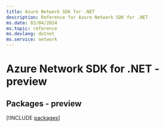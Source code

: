 ```yaml
---
title: Azure Network SDK for .NET
description: Reference for Azure Network SDK for .NET
ms.date: 03/04/2024
ms.topic: reference
ms.devlang: dotnet
ms.service: network
---
```

# Azure Network SDK for .NET - preview
## Packages - preview
[!INCLUDE [packages](network-index.md)]